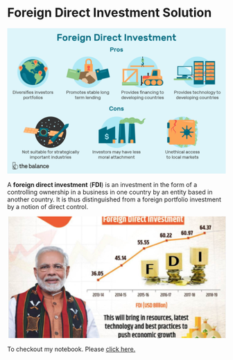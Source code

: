 #        Foreign Direct Investment Solution

![enter image description here](https://github.com/ShaliniSharmaDS/FDI-Case-Study/blob/main/FDI%20Front%20Image.png?raw=true)

 A **foreign direct investment** (**FDI**) is an investment in the form of a controlling ownership in a business in one country by an entity based in another country. It is thus distinguished from a foreign portfolio investment by a notion of direct control.

![enter image description here](https://github.com/ShaliniSharmaDS/FDI-Case-Study/blob/main/Government-claims-about-FDI-flows_Featured-Image.jpg?raw=true)


To checkout my notebook. Please [click here.](https://github.com/ShaliniSharmaDS/FDI-Case-Study/blob/main/shaliniqa0912@gmail.com%28Analysis%20of%20FDI%20Case%20Study%29.ipynb)
